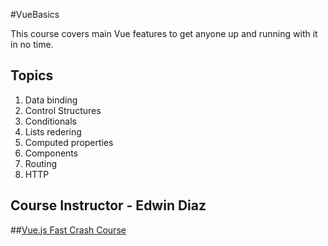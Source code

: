 #VueBasics

This course covers main Vue features to get anyone up and running with it in no time. 

## Topics
1. Data binding
2. Control Structures
3. Conditionals
4. Lists redering
5. Computed properties
6. Components
7. Routing
8. HTTP

## Course Instructor  - Edwin Diaz

##[Vue.js Fast Crash Course](https://www.udemy.com/course/vuejs-fast-crash-course/)
